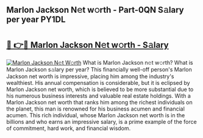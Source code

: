 ## Marlon Jackson N𝚎t w𝚘rth - Part-0QN S𝚊lary per year PY1DL

# <h2><a href="http://gc0oer.nevu.top/?p=Marlon+Jackson">🔗 👉🔴 Marlon Jackson N𝚎t w𝚘rth - S𝚊lary</a></h2>

[![Marlon Jackson N𝚎t W𝚘rth](https://i.imgur.com/Oavwk0R.jpeg)](http://gc0oer.nevu.top/?p=Marlon+Jackson)
What is Marlon Jackson n𝚎t w𝚘rth? What is Marlon Jackson s𝚊lary per year?
This financially well-off person's Marlon Jackson net worth is impressive, placing him among the industry's wealthiest. His annual compensation is considerable, but it is eclipsed by Marlon Jackson net worth, which is believed to be more substantial due to his numerous business interests and valuable real estate holdings. With a Marlon Jackson net worth that ranks him among the richest individuals on the planet, this man is renowned for his business acumen and financial acumen. This rich individual, whose Marlon Jackson net worth is in the billions and who earns an impressive salary, is a prime example of the force of commitment, hard work, and financial wisdom.
